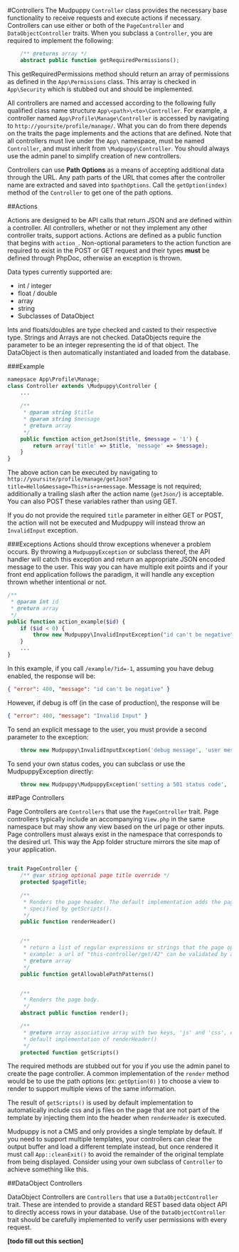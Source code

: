 #Controllers
The Mudpuppy `Controller` class provides the necessary base functionality to receive requests and execute actions if necessary. Controllers can use either or both of the `PageController` and `DataObjectController` traits. When you subclass a `Controller`, you are required to implement the following:


```php
	/** @returns array */
	abstract public function getRequiredPermissions();
```


This getRequiredPermissions method should return an array of permissions as defined in the `App\Permissions` class. This array is checked in `App\Security` which is stubbed out and should be implemented.

All controllers are named and accessed according to the following fully qualified class name structure `App\<path>\<to>\Controller`. For example, a controller named `App\Profile\Manage\Controller` is accessed by navigating to `http://yoursite/profile/manage/`. What you can do from there depends on the traits the page implements and the actions that are defined. Note that all controllers must live under the `App\` namespace, must be named `Controller`, and must inherit from `\Mudpuppy\Controller`. You should always use the admin panel to simplify creation of new controllers.

Controllers can use **Path Options** as a means of accepting additional data through the URL. Any path parts of the URL that comes after the controller name are extracted and saved into `$pathOptions`. Call the `getOption(index)` method of the `Controller` to get one of the path options.

##Actions

Actions are designed to be API calls that return JSON and are defined within a controller. All controllers, whether or not they implement any other controller traits, support actions. Actions are defined as a public function that begins with `action_`. Non-optional parameters to the action function are required to exist in the POST or GET request and their types **must** be defined through PhpDoc, otherwise an exception is thrown.

Data types currently supported are:

- int / integer
- float / double
- array
- string
- Subclasses of DataObject


Ints and floats/doubles are type checked and casted to their respective type. Strings and Arrays are not checked. DataObjects require the parameter to be an integer representing the id of that object. The DataObject is then automatically instantiated and loaded from the database.


###Example


```php
namepsace App\Profile\Manage;
class Controller extends \Mudpuppy\Controller {
	...
	
	/**
	 * @param string $title
	 * @param string $message
	 * @return array
	 */
	public function action_getJson($title, $message = '1') {
		return array('title' => $title, 'message' => $message);
	}
}
```


The above action can be executed by navigating to `http://yoursite/profile/manage/getJson?title=Hello&message=This+is+a+message`. Message is not required; additionally a trailing slash after the action name (`getJson/`) is acceptable. You can also POST these variables rather than using GET.

If you do not provide the required `title` parameter in either GET or POST, the action will not be executed and Mudpuppy will instead throw an `InvalidInput` exception.

###Exceptions
Actions should throw exceptions whenever a problem occurs. By throwing a `MudpuppyException` or subclass thereof, the API handler will catch this exception and return an appropriate JSON encoded message to the user. This way you can have multiple exit points and if your front end application follows the paradigm, it will handle any exception thrown whether intentional or not. 

```php
/**
 * @param int id
 * @return array
 */
public function action_example($id) {
	if ($id < 0) {
		throw new Mudpuppy\InvalidInputException("id can't be negative");
	}
	...
}
```

In this example, if you call `/example/?id=-1`, assuming you have debug enabled, the response will be:

```json
{ "error": 400, "message": "id can't be negative" }
```

However, if debug is off (in the case of production), the response will be

```json
{ "error": 400, "message": "Invalid Input" }
```

To send an explicit message to the user, you must provide a second parameter to the exception:

```php
	throw new Mudpuppy\InvalidInputException('debug message', 'user message');
```

To send your own status codes, you can subclass or use the MudpuppyException directly:

```php
	throw new Mudpuppy\MudpuppyException('setting a 501 status code', 'user message', 501);
```



##Page Controllers

Page Controllers are `Controllers` that use the `PageController` trait. Page controllers typically include an accompanying `View.php` in the same namespace but may show any view based on the url page or other inputs. Page controllers must always exist in the namespace that corresponds to the desired url. This way the App folder structure mirrors the site map of your application.

```php

trait PageController {
	/** @var string optional page title override */
	protected $pageTitle;
	
	/**
	 * Renders the page header. The default implementation adds the page title and imports any js and css files
	 * specified by getScripts().
	 */
	public function renderHeader()


	/**
	 * return a list of regular expressions or strings that the page options must match
	 * example: a url of "this-controller/get/42" can be validated by array('#^get/[0-9]+$#');
	 * @return array
	 */
	public function getAllowablePathPatterns()


	/**
	 * Renders the page body.
	 */
	abstract public function render();

	/**
	 * @return array associative array with two keys, 'js' and 'css', each being an array of script paths for use by the
	 * default implementation of renderHeader()
	 */
	protected function getScripts()
```

The required methods are stubbed out for you if you use the admin panel to create the page controller. A common implementation of the `render` method would be to use the path options (ex: `getOption(0)` ) to choose a view to render to support multiple views of the same information.

The result of `getScripts()` is used by default implementation to automatically include css and js files on the page that are not part of the template by injecting them into the header when `renderHeader` is executed.

Mudpuppy is not a CMS and only provides a single template by default. If you need to support multiple templates, your controllers can clear the output buffer and load a different template instead, but once rendered it must call `App::cleanExit()` to avoid the remainder of the original template from being displayed. Consider using your own subclass of `Controller` to achieve something like this.


##DataObject Controllers

DataObject Controllers are `Controllers` that use a `DataObjectController` trait. These are intended to provide a standard REST based data object API to directly access rows in your database. Use of the `DataObjectController` trait should be carefully implemented to verify user permissions with every request.

**[todo fill out this section]**




























